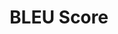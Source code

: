 ---
title: "BLEU Score"

categories: ['']

tags: ['BLEU', 'Score']

arwords: 'مُقَيِّم بلو'

arexps: []

enwords: ['BLEU Score']

enexps: []

arlexicons: 'ق'

enlexicons: 'B'

authors: ['Ruqayya Roshdy']

translators: ['']

citations: 'مقدمة في حوسبة اللغة العربية'

sources: 'مركز الملك عبدالله بن عبدالعزيز الدولي لخدمة اللغة العربية'

slug: ""
---